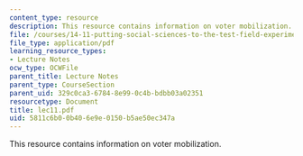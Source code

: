 ```yaml
---
content_type: resource
description: This resource contains information on voter mobilization.
file: /courses/14-11-putting-social-sciences-to-the-test-field-experiments-in-economics-spring-2006/5811c6b00b406e9e0150b5ae50ec347a_lec11.pdf
file_type: application/pdf
learning_resource_types:
- Lecture Notes
ocw_type: OCWFile
parent_title: Lecture Notes
parent_type: CourseSection
parent_uid: 329c0ca3-6784-8e99-0c4b-bdbb03a02351
resourcetype: Document
title: lec11.pdf
uid: 5811c6b0-0b40-6e9e-0150-b5ae50ec347a
---
```

This resource contains information on voter mobilization.


